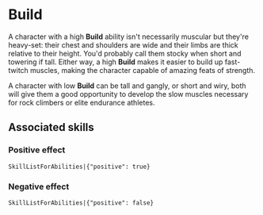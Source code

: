 # Build

A character with a high **Build** ability isn't necessarily muscular but they're heavy-set: their chest and shoulders are wide and their limbs are thick relative to their height. You'd probably call them stocky when short and towering if tall. Either way, a high **Build** makes it easier to build up fast-twitch muscles, making the character capable of amazing feats of strength.

A character with low **Build** can be tall and gangly, or short and wiry, both will give them a good opportunity to develop the slow muscles necessary for rock climbers or elite endurance athletes.

## Associated skills

### Positive effect

`SkillListForAbilities|{"positive": true}`

### Negative effect

`SkillListForAbilities|{"positive": false}`